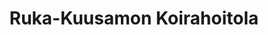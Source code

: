 ---
title: Ruka-Kuusamon Koirahoitola
slug: https://www.rukakuusamonkoirahoitola.com/
ruka: ye
palvelu: ye
products: Olemme luotettava, siisti, turvallinen ja eläinystävällinen hoitopaikka rakkaalle perheenjäsenellesi
---